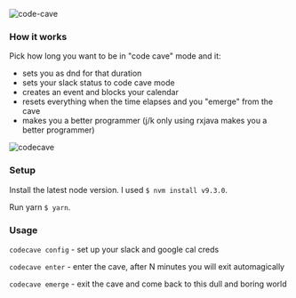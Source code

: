 ![code-cave](https://git.hubteam.com/storage/user/519/files/11fd42ba-5965-11e8-807d-28f08b974210)

### How it works

Pick how long you want to be in "code cave" mode and it:
- sets you as dnd for that duration
- sets your slack status to code cave mode
- creates an event and blocks your calendar
- resets everything when the time elapses and you "emerge" from the cave
- makes you a better programmer (j/k only using rxjava makes you a better programmer)

![codecave](https://git.hubteam.com/storage/user/519/files/c3c1e3cc-58ff-11e8-9567-6be9acdc91a8)

### Setup

Install the latest node version. I used `$ nvm install v9.3.0`.

Run yarn `$ yarn`.

### Usage

`codecave config` - set up your slack and google cal creds

`codecave enter` - enter the cave, after N minutes you will exit automagically

`codecave emerge` - exit the cave and come back to this dull and boring world
